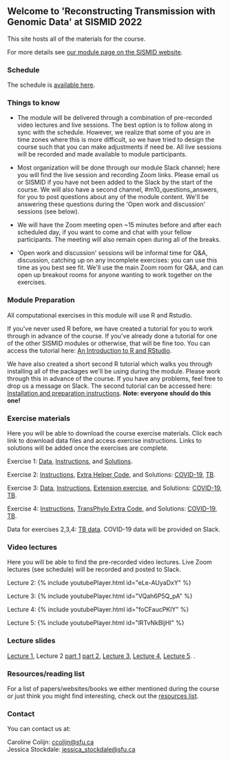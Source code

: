 
## Welcome to 'Reconstructing Transmission with Genomic Data' at SISMID 2022

This site hosts all of the materials for the course. 

For more details see [our module page on the SISMID website](https://si.biostat.washington.edu/about/sismid/MD2210).

### Schedule

The schedule is [available here](https://jessicastockdale.github.io/SISMID2022-transmission-genomics/Files/Mod10_schedule.pdf).

### Things to know

- The module will be delivered through a combination of pre-recorded video lectures and live sessions. The best option is to follow along in sync with the schedule. However, we realize that some of you are in time zones where this is more difficult, so we have tried to design the course such that you can make adjustments if need be. All live sessions will be recorded and made available to module participants.

- Most organization will be done through our module Slack channel; here you will find the live session and recording Zoom links. Please email us or SISMID if you have not been added to the Slack by the start of the course. We will also have a second channel, #m10_questions_answers, for you to post questions about any of the module content. We'll be answering these questions during the 'Open work and discussion' sessions (see below).

- We will have the Zoom meeting open ~15 minutes before and after each scheduled day, if you want to come and chat with your fellow participants. The meeting will also remain open during all of the breaks.

- 'Open work and discussion' sessions will be informal time for Q&A, discussion, catching up on any incomplete exercises: you can use this time as you best see fit. We'll use the main Zoom room for Q&A, and can open up breakout rooms for anyone wanting to work together on the exercises. 


### Module Preparation

All computational exercises in this module will use R and Rstudio.

If you've never used R before, we have created a tutorial for you to work through in advance of the course. If you've already done a tutorial for one of the other SISMID modules or otherwise, that will be fine too. You can access the tutorial here: [An Introduction to R and RStudio](https://jessicastockdale.github.io/SISMID2022-transmission-genomics/Files/R_tutorial.html).

We have also created a short second R tutorial which walks you through installing all of the packages we'll be using during the module. Please work through this in advance of the course. If you have any problems, feel free to drop us a message on Slack. The second tutorial can be accessed here: [Installation and preparation instructions](https://jessicastockdale.github.io/SISMID2022-transmission-genomics/Files/R_tutorial2.html). **Note: everyone should do this one!**

### Exercise materials 

Here you will be able to download the course exercise materials. Click each link to download data files and access exercise instructions. Links to solutions will be added once the exercises are complete.

Exercise 1: [Data](https://jessicastockdale.github.io/SISMID2022-transmission-genomics/source/FMD-AU-data.zip), [Instructions](https://jessicastockdale.github.io/SISMID2022-transmission-genomics/source/Exercise1.html), and [Solutions](https://jessicastockdale.github.io/SISMID2022-transmission-genomics/source/Exercise1_results.pdf).

Exercise 2: [Instructions](https://jessicastockdale.github.io/SISMID2022-transmission-genomics/source/Exercise2.html), [Extra Helper Code](https://jessicastockdale.github.io/SISMID2022-transmission-genomics/source/wf_distribution.R), and Solutions: [COVID-19](https://jessicastockdale.github.io/SISMID2022-transmission-genomics/source/ex2_coviddata.R), [TB](https://jessicastockdale.github.io/SISMID2022-transmission-genomics/source/ex2_tbdata.R).

Exercise 3: [Data](https://jessicastockdale.github.io/SISMID2022-transmission-genomics/source/Flu_data.zip), [Instructions](https://jessicastockdale.github.io/SISMID2022-transmission-genomics/source/Exercise3.html), [Extension exercise](https://jessicastockdale.github.io/SISMID2022-transmission-genomics/source/h3n2.html), and Solutions: [COVID-19](https://jessicastockdale.github.io/SISMID2022-transmission-genomics/source/ex3_coviddata.R), [TB](https://jessicastockdale.github.io/SISMID2022-transmission-genomics/source/ex3_tbdata.R).

Exercise 4: [Instructions](https://jessicastockdale.github.io/SISMID2022-transmission-genomics/source/Exercise4.html), [TransPhylo Extra Code](https://jessicastockdale.github.io/SISMID2022-transmission-genomics/source/transphylo_extras.R), and Solutions: [COVID-19](https://jessicastockdale.github.io/SISMID2022-transmission-genomics/source/ex4_coviddata.R), [TB](https://jessicastockdale.github.io/SISMID2022-transmission-genomics/source/ex4_tbdata.R).

Data for exercises 2,3,4: [TB data](https://jessicastockdale.github.io/SISMID2022-transmission-genomics/source/TB_data.zip). COVID-19 data will be provided on Slack.

### Video lectures

Here you will be able to find the pre-recorded video lectures. Live Zoom lectures (see schedule) will be recorded and posted to Slack. 

Lecture 2:
{% include youtubePlayer.html id="eLe-AUyaDxY" %} 

Lecture 3:
{% include youtubePlayer.html id="VQah6P5Q_pA" %}

Lecture 4:
{% include youtubePlayer.html id="foCFaucPKlY" %} 

Lecture 5:
{% include youtubePlayer.html id="lRTvNkBljHI" %} 


### Lecture slides


[Lecture 1](https://jessicastockdale.github.io/SISMID2022-transmission-genomics/Files/sismid_L1_intro-b-2022.pdf), Lecture 2 [part 1](https://jessicastockdale.github.io/SISMID2022-transmission-genomics/Files/vid2-part1.sozi.html) [part 2](https://jessicastockdale.github.io/SISMID2022-transmission-genomics/Files/vid2-part2.sozi.html), [Lecture 3](https://jessicastockdale.github.io/SISMID2022-transmission-genomics/Files/Nonphylo_recon.pdf), [Lecture 4](https://jessicastockdale.github.io/SISMID2022-transmission-genomics/Files/IntroPhylogeneticsNotes-2022.html), [Lecture 5](https://jessicastockdale.github.io/SISMID2022-transmission-genomics/Files/sismid_L3_transphylomath_2022.pdf). <!---, [Research forefronts](https://jessicastockdale.github.io/SISMID2022-transmission-genomics/Files/SISMID_090721.pdf)-->.

### Resources/reading list

For a list of papers/websites/books we either mentioned during the course or just think you might find interesting, check out the [resources list](https://jessicastockdale.github.io/SISMID2022-transmission-genomics/Files/Resources_list.pdf).

### Contact

You can contact us at:

Caroline Colijn: <ccolijn@sfu.ca>  
Jessica Stockdale: <jessica_stockdale@sfu.ca>

